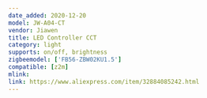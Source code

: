 ```yaml
---
date_added: 2020-12-20
model: JW-A04-CT
vendor: Jiawen
title: LED Controller CCT
category: light
supports: on/off, brightness
zigbeemodel: ['FB56-ZBW02KU1.5']
compatible: [z2m]
mlink: 
link: https://www.aliexpress.com/item/32884085242.html
---
```



